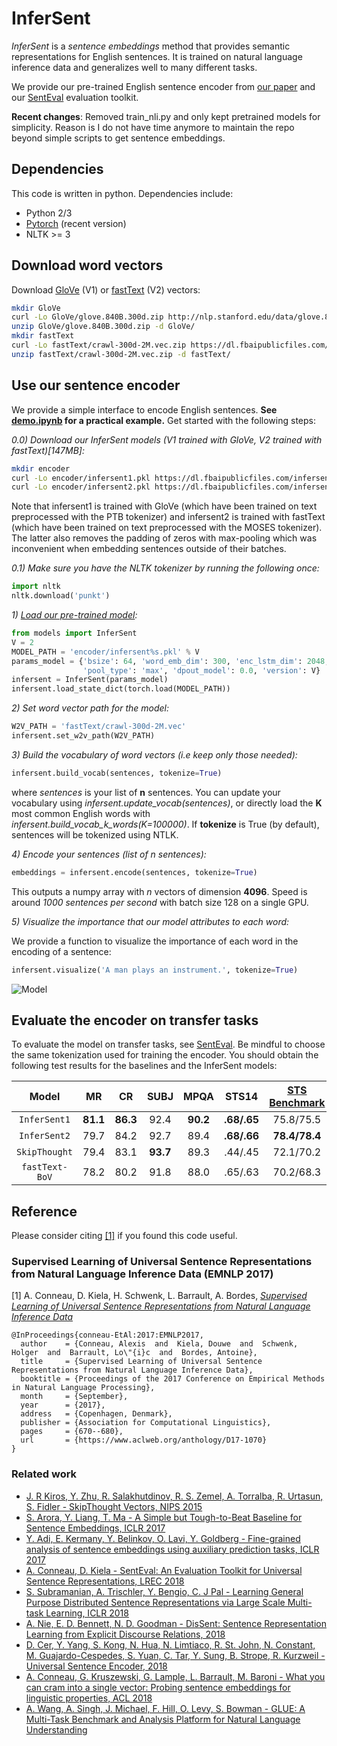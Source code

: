 # InferSent

*InferSent* is a *sentence embeddings* method that provides semantic representations for English sentences. It is trained on natural language inference data and generalizes well to many different tasks.

We provide our pre-trained English sentence encoder from [our paper](https://arxiv.org/abs/1705.02364) and our [SentEval](https://github.com/facebookresearch/SentEval) evaluation toolkit.

**Recent changes**: Removed train_nli.py and only kept pretrained models for simplicity. Reason is I do not have time anymore to maintain the repo beyond simple scripts to get sentence embeddings.

## Dependencies

This code is written in python. Dependencies include:

* Python 2/3
* [Pytorch](http://pytorch.org/) (recent version)
* NLTK >= 3

## Download word vectors

Download [GloVe](https://nlp.stanford.edu/projects/glove/) (V1) or [fastText](https://fasttext.cc/docs/en/english-vectors.html) (V2) vectors:
```bash
mkdir GloVe
curl -Lo GloVe/glove.840B.300d.zip http://nlp.stanford.edu/data/glove.840B.300d.zip
unzip GloVe/glove.840B.300d.zip -d GloVe/
mkdir fastText
curl -Lo fastText/crawl-300d-2M.vec.zip https://dl.fbaipublicfiles.com/fasttext/vectors-english/crawl-300d-2M.vec.zip
unzip fastText/crawl-300d-2M.vec.zip -d fastText/
```

## Use our sentence encoder
We provide a simple interface to encode English sentences. **See [**demo.ipynb**](https://github.com/facebookresearch/InferSent/blob/master/demo.ipynb)
for a practical example.** Get started with the following steps:

*0.0) Download our InferSent models (V1 trained with GloVe, V2 trained with fastText)[147MB]:*
```bash
mkdir encoder
curl -Lo encoder/infersent1.pkl https://dl.fbaipublicfiles.com/infersent/infersent1.pkl
curl -Lo encoder/infersent2.pkl https://dl.fbaipublicfiles.com/infersent/infersent2.pkl
```
Note that infersent1 is trained with GloVe (which have been trained on text preprocessed with the PTB tokenizer) and infersent2 is trained with fastText (which have been trained on text preprocessed with the MOSES tokenizer). The latter also removes the padding of zeros with max-pooling which was inconvenient when embedding sentences outside of their batches.

*0.1) Make sure you have the NLTK tokenizer by running the following once:*
```python
import nltk
nltk.download('punkt')
```

*1) [Load our pre-trained model](https://github.com/facebookresearch/InferSent/blob/master/demo.ipynb):*
```python
from models import InferSent
V = 2
MODEL_PATH = 'encoder/infersent%s.pkl' % V
params_model = {'bsize': 64, 'word_emb_dim': 300, 'enc_lstm_dim': 2048,
                'pool_type': 'max', 'dpout_model': 0.0, 'version': V}
infersent = InferSent(params_model)
infersent.load_state_dict(torch.load(MODEL_PATH))
```

*2) Set word vector path for the model:*
```python
W2V_PATH = 'fastText/crawl-300d-2M.vec'
infersent.set_w2v_path(W2V_PATH)
```

*3) Build the vocabulary of word vectors (i.e keep only those needed):*
```python
infersent.build_vocab(sentences, tokenize=True)
```
where *sentences* is your list of **n** sentences. You can update your vocabulary using *infersent.update_vocab(sentences)*, or directly load the **K** most common English words with *infersent.build_vocab_k_words(K=100000)*.
If **tokenize** is True (by default), sentences will be tokenized using NTLK.

*4) Encode your sentences (list of *n* sentences):*
```python
embeddings = infersent.encode(sentences, tokenize=True)
```
This outputs a numpy array with *n* vectors of dimension **4096**. Speed is around *1000 sentences per second* with batch size 128 on a single GPU.

*5) Visualize the importance that our model attributes to each word:*

We provide a function to visualize the importance of each word in the encoding of a sentence:
```python
infersent.visualize('A man plays an instrument.', tokenize=True)
```
![Model](https://dl.fbaipublicfiles.com/infersent/visualization.png)

## Evaluate the encoder on transfer tasks
To evaluate the model on transfer tasks, see [SentEval](https://github.com/facebookresearch/SentEval/tree/master/examples). Be mindful to choose the same tokenization used for training the encoder. You should obtain the following test results for the baselines and the InferSent models:

Model | MR | CR | SUBJ | MPQA | STS14 | [STS Benchmark](http://ixa2.si.ehu.es/stswiki/index.php/STSbenchmark#Results) | SICK Relatedness | SICK Entailment | SST | TREC | MRPC
:---: | :---: | :---: | :---: | :---: | :---: | :---: | :---: | :---: | :---: | :---: | :---:
`InferSent1` | **81.1** | **86.3** | 92.4 | **90.2** | **.68/.65** | 75.8/75.5 | 0.884 | 86.1 | **84.6** | 88.2 | **76.2**/83.1
`InferSent2` | 79.7 | 84.2 | 92.7 | 89.4 | **.68/.66** | **78.4/78.4** | **0.888** | **86.3** | 84.3 | **90.8** | 76.0/**83.8**
`SkipThought` | 79.4 | 83.1 | **93.7** | 89.3 | .44/.45 | 72.1/70.2| 0.858 | 79.5 | 82.9 | 88.4 | -
`fastText-BoV` | 78.2 | 80.2 | 91.8 | 88.0 | .65/.63 | 70.2/68.3 | 0.823 | 78.9 | 82.3 | 83.4 | 74.4/82.4

## Reference

Please consider citing [[1]](https://arxiv.org/abs/1705.02364) if you found this code useful.

### Supervised Learning of Universal Sentence Representations from Natural Language Inference Data (EMNLP 2017)

[1] A. Conneau, D. Kiela, H. Schwenk, L. Barrault, A. Bordes, [*Supervised Learning of Universal Sentence Representations from Natural Language Inference Data*](https://arxiv.org/abs/1705.02364)

```
@InProceedings{conneau-EtAl:2017:EMNLP2017,
  author    = {Conneau, Alexis  and  Kiela, Douwe  and  Schwenk, Holger  and  Barrault, Lo\"{i}c  and  Bordes, Antoine},
  title     = {Supervised Learning of Universal Sentence Representations from Natural Language Inference Data},
  booktitle = {Proceedings of the 2017 Conference on Empirical Methods in Natural Language Processing},
  month     = {September},
  year      = {2017},
  address   = {Copenhagen, Denmark},
  publisher = {Association for Computational Linguistics},
  pages     = {670--680},
  url       = {https://www.aclweb.org/anthology/D17-1070}
}
```

### Related work
* [J. R Kiros, Y. Zhu, R. Salakhutdinov, R. S. Zemel, A. Torralba, R. Urtasun, S. Fidler - SkipThought Vectors, NIPS 2015](https://arxiv.org/abs/1506.06726)
* [S. Arora, Y. Liang, T. Ma - A Simple but Tough-to-Beat Baseline for Sentence Embeddings, ICLR 2017](https://openreview.net/pdf?id=SyK00v5xx)
* [Y. Adi, E. Kermany, Y. Belinkov, O. Lavi, Y. Goldberg - Fine-grained analysis of sentence embeddings using auxiliary prediction tasks, ICLR 2017](https://arxiv.org/abs/1608.04207)
* [A. Conneau, D. Kiela - SentEval: An Evaluation Toolkit for Universal Sentence Representations, LREC 2018](https://arxiv.org/abs/1803.05449)
* [S. Subramanian, A. Trischler, Y. Bengio, C. J Pal - Learning General Purpose Distributed Sentence Representations via Large Scale Multi-task Learning, ICLR 2018](https://arxiv.org/abs/1804.00079)
* [A. Nie, E. D. Bennett, N. D. Goodman - DisSent: Sentence Representation Learning from Explicit Discourse Relations, 2018](https://arxiv.org/abs/1710.04334)
* [D. Cer, Y. Yang, S. Kong, N. Hua, N. Limtiaco, R. St. John, N. Constant, M. Guajardo-Cespedes, S. Yuan, C. Tar, Y. Sung, B. Strope, R. Kurzweil - Universal Sentence Encoder, 2018](https://arxiv.org/abs/1803.11175)
* [A. Conneau, G. Kruszewski, G. Lample, L. Barrault, M. Baroni - What you can cram into a single vector: Probing sentence embeddings for linguistic properties, ACL 2018](https://arxiv.org/abs/1805.01070)
* [A. Wang, A. Singh, J. Michael, F. Hill, O. Levy, S. Bowman - GLUE: A Multi-Task Benchmark and Analysis Platform
for Natural Language Understanding](https://arxiv.org/abs/1804.07461)
